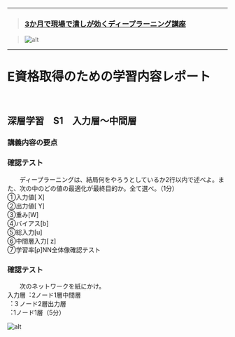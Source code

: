 ﻿***
>### [3か月で現場で潰しが効くディープラーニング講座][1]
>[1]:http://study-ai.com/jdla

>![alt](http://ai999.careers/bnr_jdla.png)
***

# E資格取得のための学習内容レポート
<br>

## 深層学習　S1　入力層～中間層
### 講義内容の要点










### 確認テスト
　　ディープラーニングは、結局何をやろうとしているか2行以内で述べよ。また、次の中のどの値の最適化が最終目的か。全て選べ。（1分）<br>①入力値[ X]<br>②出力値[ Y]<br>③重み[W]<br>④バイアス[b]<br>⑤総入力[u] <br>⑥中間層入力[ z]<br>⑦学習率[ρ]NN全体像確認テスト
<br>
### 確認テスト
　　次のネットワークを紙にかけ。<br>入力層︓2ノード1層中間層<br>︓３ノード2層出力層<br>︓1ノード1層（5分）


![alt](https://user-images.githubusercontent.com/77253188/104445192-2e20ce00-55dc-11eb-8f6a-a1f6ad9aed73.png)






